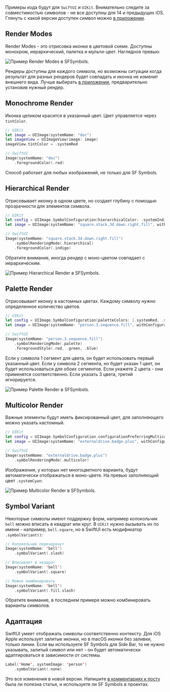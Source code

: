 Примеры кода будут для `SwiftUI` и `UIKit`. Внимательно следите за совместимостью символов - не все доступны для 14 и предыдущих iOS. Глянуть с какой версии доступен символ можно [в приложении](https://developer.apple.com/sf-symbols/).

## Render Modes

Render Modes - это отрисовка иконки в цветовой схеме. Доступны монохром, иерархический, палетка и мульти-цвет. Наглядное превью:

![Пример Render Modes в SFSymbols.](https://cdn.sparrowcode.io/tutorials/sf-symbols-3/render-modes-preview.jpg)

Рендеры доступны для каждого символа, но возможны ситуации когда результат для разных рендеров будет совпадать и иконка не изменит внешнего вида. Лучше выбирать [в приложении](https://developer.apple.com/sf-symbols/), предварительно установив нужный рендер.

## Monochrome Render

Иконка целиком красится в указанный цвет. Цвет управляется через `tintColor`.

```swift
// UIKit
let image = UIImage(systemName: "doc")
let imageView = UIImageView(image: image)
imageView.tintColor = .systemRed

// SwiftUI
Image(systemName: "doc")
    .foregroundColor(.red)
```

Способ работает для любых изображений, не только для SF Symbols.

## Hierarchical Render

Отрисовывает иконку в одном цвете, но создает глубину с помощью прозрачности для элементов символа.

```swift
// UIKit
let config = UIImage.SymbolConfiguration(hierarchicalColor: .systemIndigo)
let image = UIImage(systemName: "square.stack.3d.down.right.fill", withConfiguration: config)

// SwiftUI
Image(systemName: "square.stack.3d.down.right.fill")
    .symbolRenderingMode(.hierarchical)
    .foregroundColor(.indigo)
```

Обратите внимание, иногда рендер с моно-цветом совпадает с иерархическим.

![Пример Hierarchical Render в SFSymbols.](https://cdn.sparrowcode.io/tutorials/sf-symbols-3/hierarchical-render.jpg)

## Palette Render

Отрисовывает иконку в кастомных цветах. Каждому символу нужно определенное количество цветов.

```swift
// UIKit
let config = UIImage.SymbolConfiguration(paletteColors: [.systemRed, .systemGreen, .systemBlue])
let image = UIImage(systemName: "person.3.sequence.fill", withConfiguration: config)

// SwiftUI
Image(systemName: "person.3.sequence.fill")
    .symbolRenderingMode(.palette)
    .foregroundStyle(.red, .green, .blue)
```

Если у символа 1 сегмент для цвета, он будет использовать первый указанный цвет. Если у символа 2 сегмента, но будет указан 1 цвет, он будет использоваться для обоих сегментов. Если укажете 2 цвета - они применятся соответственно. Если указать 3 цвета, третий игнорируется.

![Пример Palette Render в SFSymbols.](https://cdn.sparrowcode.io/tutorials/sf-symbols-3/palette-render.jpg)

## Multicolor Render

Важные элементы будут иметь фиксированный цвет, для заполняющего можно указать кастомный.

```swift
// UIKit
let config = UIImage.SymbolConfiguration.configurationPreferringMulticolor()
let image = UIImage(systemName: "externaldrive.badge.plus", withConfiguration: config)

// SwiftUI
Image(systemName: "externaldrive.badge.plus")
    .symbolRenderingMode(.multicolor)
```

Изображения, у которых нет многоцветного варианта, будут автоматически отображаться в моно-цвете. На превью заполняющий цвет `.systemCyan`:

![Пример Multicolor Render в SFSymbols.](https://cdn.sparrowcode.io/tutorials/sf-symbols-3/multicolor-render.jpg)

## Symbol Variant

Некоторые символы имеют поддержку форм, например колокольчик `bell` можно вписать в квадрат или круг. В `UIKit` нужно вызывать их по имени - например, `bell.square`, но в SwiftUI есть модификатор `.symbolVariant()`:

```swift
// Колокольчик перечеркнут
Image(systemName: 'bell')
    .symbolVariant(.slash)

// Вписывает в квадрат
Image(systemName: 'bell')
    .symbolVariant(.square)

// Можно комбинировать
Image(systemName: 'bell')
    .symbolVariant(.fill.slash)
```

Обратите внимание, в последнем примере можно комбинировать варианты символов.

## Адаптация

SwiftUI умеет отображать символы соответственно контексту. Для iOS Apple использует залитые иконки, но в macOS иконки без заливки, только линии. Если вы используете SF Symbols для Side Bar, то не нужно указывать, залитый символ или нет - он будет автоматически адаптироваться в зависимости от системы.

```swift
Label('Home', systemImage: 'person')
    .symbolVariant(.none)
```

Это все изменения в новой версии. Напишите [в комментариях к посту](https://t.me/sparrowcode/82) была ли полезна статья, и используете ли SF Symbols в проектах.

